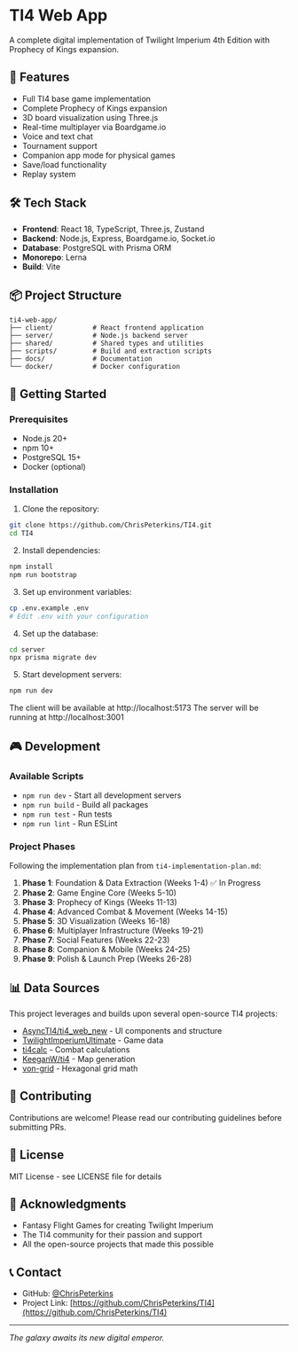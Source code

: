 # TI4 Web App

A complete digital implementation of Twilight Imperium 4th Edition with Prophecy of Kings expansion.

## 🚀 Features

- Full TI4 base game implementation
- Complete Prophecy of Kings expansion
- 3D board visualization using Three.js
- Real-time multiplayer via Boardgame.io
- Voice and text chat
- Tournament support
- Companion app mode for physical games
- Save/load functionality
- Replay system

## 🛠️ Tech Stack

- **Frontend**: React 18, TypeScript, Three.js, Zustand
- **Backend**: Node.js, Express, Boardgame.io, Socket.io
- **Database**: PostgreSQL with Prisma ORM
- **Monorepo**: Lerna
- **Build**: Vite

## 📦 Project Structure

```
ti4-web-app/
├── client/          # React frontend application
├── server/          # Node.js backend server
├── shared/          # Shared types and utilities
├── scripts/         # Build and extraction scripts
├── docs/            # Documentation
└── docker/          # Docker configuration
```

## 🚦 Getting Started

### Prerequisites

- Node.js 20+ 
- npm 10+
- PostgreSQL 15+
- Docker (optional)

### Installation

1. Clone the repository:
```bash
git clone https://github.com/ChrisPeterkins/TI4.git
cd TI4
```

2. Install dependencies:
```bash
npm install
npm run bootstrap
```

3. Set up environment variables:
```bash
cp .env.example .env
# Edit .env with your configuration
```

4. Set up the database:
```bash
cd server
npx prisma migrate dev
```

5. Start development servers:
```bash
npm run dev
```

The client will be available at http://localhost:5173
The server will be running at http://localhost:3001

## 🎮 Development

### Available Scripts

- `npm run dev` - Start all development servers
- `npm run build` - Build all packages
- `npm run test` - Run tests
- `npm run lint` - Run ESLint

### Project Phases

Following the implementation plan from `ti4-implementation-plan.md`:

1. **Phase 1**: Foundation & Data Extraction (Weeks 1-4) ✅ In Progress
2. **Phase 2**: Game Engine Core (Weeks 5-10)
3. **Phase 3**: Prophecy of Kings (Weeks 11-13)
4. **Phase 4**: Advanced Combat & Movement (Weeks 14-15)
5. **Phase 5**: 3D Visualization (Weeks 16-18)
6. **Phase 6**: Multiplayer Infrastructure (Weeks 19-21)
7. **Phase 7**: Social Features (Weeks 22-23)
8. **Phase 8**: Companion & Mobile (Weeks 24-25)
9. **Phase 9**: Polish & Launch Prep (Weeks 26-28)

## 📊 Data Sources

This project leverages and builds upon several open-source TI4 projects:

- [AsyncTI4/ti4_web_new](https://github.com/AsyncTI4/ti4_web_new) - UI components and structure
- [TwilightImperiumUltimate](https://github.com/Lazik10/TwilightImperiumUltimate) - Game data
- [ti4calc](https://github.com/alpha-mouse/ti4calc) - Combat calculations
- [KeeganW/ti4](https://github.com/KeeganW/ti4) - Map generation
- [von-grid](https://github.com/vonWolfehaus/von-grid) - Hexagonal grid math

## 🤝 Contributing

Contributions are welcome! Please read our contributing guidelines before submitting PRs.

## 📄 License

MIT License - see LICENSE file for details

## 🙏 Acknowledgments

- Fantasy Flight Games for creating Twilight Imperium
- The TI4 community for their passion and support
- All the open-source projects that made this possible

## 📞 Contact

- GitHub: [@ChrisPeterkins](https://github.com/ChrisPeterkins)
- Project Link: [https://github.com/ChrisPeterkins/TI4](https://github.com/ChrisPeterkins/TI4)

---

*The galaxy awaits its new digital emperor.*
